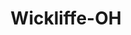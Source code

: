 ---
title: Wickliffe-OH
slug: wickliffe-oh
f_state:
- cms/state/ohio.md
f_locations:
- cms/payday-loan/advance-america-2137.md
- cms/payday-loan/advance-pay-3369.md
- cms/payday-loan/advance-pay-usa-3378.md
- cms/payday-loan/advance-pay-usa-3381.md
- cms/payday-loan/advance-pay-usa-3382.md
- cms/payday-loan/all-kind-check-cashing-3757.md
- cms/payday-loan/cash-stop-8422.md
updated-on: '2024-05-30T13:41:28.615Z'
created-on: '2024-05-30T13:41:28.615Z'
published-on: '2024-05-30T13:54:32.469Z'
f_city: Wickliffe
layout: '[city].html'
tags: city
---